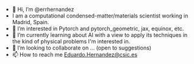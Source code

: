 - 👋 Hi, I’m @errhernandez
- I am a computational condensed-matter/materials scientist working in Madrid, Spain.
- 👀 I’m interested in Pytorch and pytorch_geometric, jax, equinox, etc.
- 🌱 I’m currently learning about AI with a view to apply its techniques in the kind of physical problems I'm interested in.
- 💞️ I’m looking to collaborate on ... (open to suggestions)
- 📫 How to reach me Eduardo.Hernandez@csic.es

<!---
errhernandez/errhernandez is a ✨ special ✨ repository because its `README.md` (this file) appears on your GitHub profile.
You can click the Preview link to take a look at your changes.
--->
